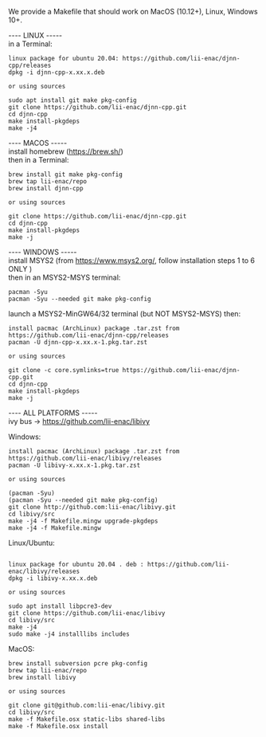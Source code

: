 We provide a Makefile that should work on MacOS (10.12+), Linux, Windows 10+.

---- LINUX -----  
in a Terminal:

```
linux package for ubuntu 20.04: https://github.com/lii-enac/djnn-cpp/releases
dpkg -i djnn-cpp-x.xx.x.deb

or using sources

sudo apt install git make pkg-config
git clone https://github.com/lii-enac/djnn-cpp.git  
cd djnn-cpp  
make install-pkgdeps  
make -j4  
```
---- MACOS -----  
install homebrew (https://brew.sh/)  
then in a Terminal:
```
brew install git make pkg-config
brew tap lii-enac/repo
brew install djnn-cpp

or using sources

git clone https://github.com/lii-enac/djnn-cpp.git  
cd djnn-cpp  
make install-pkgdeps  
make -j  
```
---- WINDOWS -----  
install MSYS2 (from https://www.msys2.org/, follow installation steps 1 to 6 ONLY )  
then in an MSYS2-MSYS terminal:
```
pacman -Syu
pacman -Syu --needed git make pkg-config
```
launch a MSYS2-MinGW64/32 terminal (but NOT MSYS2-MSYS) then:  
```
install pacmac (ArchLinux) package .tar.zst from https://github.com/lii-enac/djnn-cpp/releases 
pacman -U djnn-cpp-x.xx.x-1.pkg.tar.zst

or using sources

git clone -c core.symlinks=true https://github.com/lii-enac/djnn-cpp.git  
cd djnn-cpp  
make install-pkgdeps  
make -j  
``` 

---- ALL PLATFORMS -----  
ivy bus -> https://github.com/lii-enac/libivy

Windows:
```
install pacmac (ArchLinux) package .tar.zst from https://github.com/lii-enac/libivy/releases 
pacman -U libivy-x.xx.x-1.pkg.tar.zst

or using sources

(pacman -Syu)
(pacman -Syu --needed git make pkg-config)
git clone http://github.com:lii-enac/libivy.git  
cd libivy/src
make -j4 -f Makefile.mingw upgrade-pkgdeps
make -j4 -f Makefile.mingw 
```

Linux/Ubuntu:
```

linux package for ubuntu 20.04 . deb : https://github.com/lii-enac/libivy/releases 
dpkg -i libivy-x.xx.x.deb

or using sources

sudo apt install libpcre3-dev  
git clone https://github.com/lii-enac/libivy 
cd libivy/src  
make -j4 
sudo make -j4 installlibs includes  
```
MacOS:  
```
brew install subversion pcre pkg-config
brew tap lii-enac/repo
brew install libivy

or using sources

git clone git@github.com:lii-enac/libivy.git  
cd libivy/src
make -f Makefile.osx static-libs shared-libs  
make -f Makefile.osx install
```
